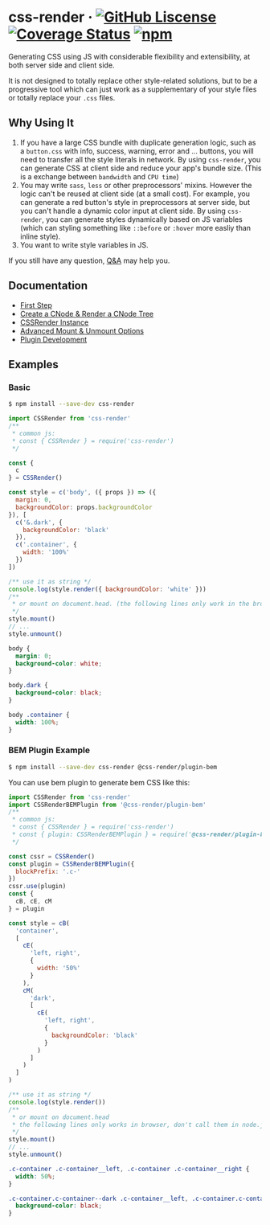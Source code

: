 # css-render &middot; [![GitHub Liscense](https://img.shields.io/badge/license-MIT-blue.svg)](https://github.com/07akioni/css-render/blob/master/LICENSE) [![Coverage Status](https://coveralls.io/repos/github/07akioni/css-render/badge.svg?branch=master)](https://coveralls.io/github/07akioni/css-render?branch=master) [![npm](https://img.shields.io/npm/v/css-render)](https://www.npmjs.com/package/css-render)

Generating CSS using JS with considerable flexibility and extensibility, at both server side and client side.

It is not designed to totally replace other style-related solutions, but to be a progressive tool which can just work as a supplementary of your style files or totally replace your `.css` files.

## Why Using It
1. If you have a large CSS bundle with duplicate generation logic, such as a `button.css` with info, success, warning, error and ... buttons, you will need to transfer all the style literals in network. By using `css-render`, you can generate CSS at client side and reduce your app's bundle size. (This is a exchange between `bandwidth` and `CPU time`)
2. You may write `sass`, `less` or other preprocessors' mixins. However the logic can't be reused at client side (at a small cost). For example, you can generate a red button's style in preprocessors at server side, but you can't handle a dynamic color input at client side. By using `css-render`, you can generate styles dynamically based on JS variables (which can styling something like `::before` or `:hover` more easliy than inline style).
3. You want to write style variables in JS.

If you still have any question, [Q&A](docs/qa.md) may help you.

## Documentation
- [First Step](https://github.com/07akioni/css-render/blob/master/docs/overview.md)
- [Create a CNode & Render a CNode Tree](https://github.com/07akioni/css-render/blob/master/docs/cnode-and-render.md)
- [CSSRender Instance](https://github.com/07akioni/css-render/blob/master/docs/css-render-instance.md)
- [Advanced Mount & Unmount Options](https://github.com/07akioni/css-render/blob/master/docs/mount.md)
- [Plugin Development](https://github.com/07akioni/css-render/blob/master/docs/plugin-development.md)

## Examples
### Basic
```bash
$ npm install --save-dev css-render
```
```js
import CSSRender from 'css-render'
/**
 * common js:
 * const { CSSRender } = require('css-render')
 */

const {
  c
} = CSSRender()

const style = c('body', ({ props }) => ({
  margin: 0,
  backgroundColor: props.backgroundColor
}), [
  c('&.dark', {
    backgroundColor: 'black'
  }),
  c('.container', {
    width: '100%'
  })
])

/** use it as string */
console.log(style.render({ backgroundColor: 'white' }))
/**
 * or mount on document.head. (the following lines only work in the browser.)
 */
style.mount()
// ...
style.unmount()
```
```css
body {
  margin: 0;
  background-color: white;
}

body.dark {
  background-color: black;
}

body .container {
  width: 100%;
}
```

### BEM Plugin Example
```bash
$ npm install --save-dev css-render @css-render/plugin-bem
```

You can use bem plugin to generate bem CSS like this:

```js
import CSSRender from 'css-render'
import CSSRenderBEMPlugin from '@css-render/plugin-bem'
/**
 * common js:
 * const { CSSRender } = require('css-render')
 * const { plugin: CSSRenderBEMPlugin } = require('@css-render/plugin-bem')
 */

const cssr = CSSRender()
const plugin = CSSRenderBEMPlugin({
  blockPrefix: '.c-'
})
cssr.use(plugin)
const {
  cB, cE, cM
} = plugin

const style = cB(
  'container',
  [
    cE(
      'left, right', 
      {
        width: '50%'
      }
    ),
    cM(
      'dark', 
      [
        cE(
          'left, right',
          {
            backgroundColor: 'black'
          }
        )
      ]
    )
  ]
)

/** use it as string */
console.log(style.render())
/**
 * or mount on document.head
 * the following lines only works in browser, don't call them in node.js
 */
style.mount()
// ...
style.unmount()
```
```css
.c-container .c-container__left, .c-container .c-container__right {
  width: 50%;
}

.c-container.c-container--dark .c-container__left, .c-container.c-container--dark .c-container__right {
  background-color: black;
}
```
